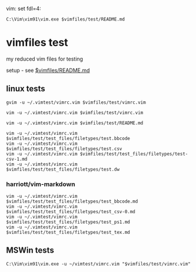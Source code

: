 vim: set fdl=4:

    C:\Vim\vim91\vim.exe $vimfiles/test/README.md

# vimfiles test
my reduced vim files for testing

setup - see [ $vimfiles/README.md ](https://github.com/harriott/vimfiles/blob/master/README.md)

## linux tests
    gvim -u ~/.vimtest/vimrc.vim $vimfiles/test/vimrc.vim

    vim -u ~/.vimtest/vimrc.vim $vimfiles/test/vimrc.vim

    vim -u ~/.vimtest/vimrc.vim $vimfiles/test/README.md

    vim -u ~/.vimtest/vimrc.vim $vimfiles/test/test_files/filetypes/test.bbcode
    vim -u ~/.vimtest/vimrc.vim $vimfiles/test/test_files/filetypes/test.csv
    vim -u ~/.vimtest/vimrc.vim $vimfiles/test/test_files/filetypes/test-csv-1.md
    vim -u ~/.vimtest/vimrc.vim $vimfiles/test/test_files/filetypes/test.dw

### harriott/vim-markdown
    vim -u ~/.vimtest/vimrc.vim $vimfiles/test/test_files/filetypes/test_bbcode.md
    vim -u ~/.vimtest/vimrc.vim $vimfiles/test/test_files/filetypes/test_csv-0.md
    vim -u ~/.vimtest/vimrc.vim $vimfiles/test/test_files/filetypes/test_ps1.md
    vim -u ~/.vimtest/vimrc.vim $vimfiles/test/test_files/filetypes/test_tex.md

## MSWin tests
    C:\Vim\vim91\vim.exe -u ~/vimtest/vimrc.vim "$vimfiles/test/vimrc.vim"

